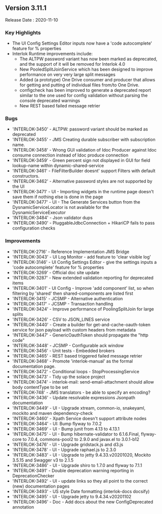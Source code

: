 ## Version 3.11.1 ##

Release Date : 2020-11-10

### Key Highlights

- The UI Config Settings Editor inputs now have a 'code autocomplete' feature for % properties
- Interlok Runtime improvements include:
    - The ALTPW password variant has now been marked as deprecated, and the support of it will be removed for Interlok 4.0
    - New PooledSplitJoinService which has been designed to improve performance on very very large split messages
    - Added (a prototype) One Drive consumer and producer that allows for getting and putting of individual files from/to One Drive.
    - configcheck has been improved to generate a deprecated report similar to the one used for config validation without parsing the console deprecated warnings
    - New REST based failed message retrier

### Bugs

- 'INTERLOK-3450' - ALTPW: password variant should be marked as deprecated
- 'INTERLOK-3455' - JMS Creating durable subscriber with subscription name.
- 'INTERLOK-3458' - Wrong GUI validation of Idoc Producer against Idoc consume connection instead of Idoc produce connection
- 'INTERLOK-3459' - Green percent sign not displayed in GUI for field lookup-name within dynamic-shared-service
- 'INTERLOK-3461' - FileFilterBuilder doesnt' support Filters with default constructors.
- 'INTERLOK-3462' - Alternative password styles are not supported by the UI
- 'INTERLOK-3471' - UI - Importing widgets in the runtime page doesn't save them if nothing else is done in the page
- 'INTERLOK-3477' - UI - The Generate Services button from the DysnamicServiceLocator is not available for the DysnamicServiceExecutor
- 'INTERLOK-3484' - Json validator dups
- 'INTERLOK-3490' - PluggableJdbcConnection + HikariCP fails to pass configuration checks

### Improvements

- 'INTERLOK-2716' - Reference Implementation JMS Bridge
- 'INTERLOK-3043' - UI Log Monitor - add feature to 'clear visible log'
- 'INTERLOK-3146' - UI Config Settings Editor - give the settings inputs a 'code autocomplete' feature for % properties
- 'INTERLOK-3269' - Official doc site update
- 'INTERLOK-3287' - New extended validation reporting for deprecated items
- 'INTERLOK-3401' - UI Config - Improve 'add component' list, so when filtering by 'shared' then shared-components are listed first
- 'INTERLOK-3415' - JCSMP - Alternative authentication
- 'INTERLOK-3417' - JCSMP - Transaction handling
- 'INTERLOK-3424' - Improve performance of PoolingSplitJoin for large splits
- 'INTERLOK-3426' - CSV to JSON_LINES service
- 'INTERLOK-3440' - Create a builder for get-and-cache-oauth-token service for json payload with custom headers from metadata
- 'INTERLOK-3447' - GenericOauthToken should propagate the "http code"
- 'INTERLOK-3448' - JCSMP - Configurable ack window
- 'INTERLOK-3456' - Unit tests - Embedded brokers
- 'INTERLOK-3465' - REST based triggered failed message retrier
- 'INTERLOK-3468' - Promote 'interlok-manual' as the formal documentation page.
- 'INTERLOK-3472' - Conditional loops - StopProcessingService
- 'INTERLOK-3473' - Tidy up the solace project
- 'INTERLOK-3474' - interlok-mail: send-email-attachment should allow body contentType to be set
- 'INTERLOK-748' - JMS translators - be able to specify an encoding?
- 'INTERLOK-3436' - Update resolvable expressions Jsonpath documentation
- 'INTERLOK-3449' - UI - Upgrade xtream, common-io, snakeyaml, mockito and maven dependency-check
- 'INTERLOK-3460' - Xpath Service doesn't support attribute nodes
- 'INTERLOK-3464' - UI: Bump flyway to 7.0.2
- 'INTERLOK-3469' - UI - Bump junit from 4.13 to 4.13.1
- 'INTERLOK-3475' - UI - Bump hibernate-validator to 6.1.6.Final, flyway-core to 7.0.4, commons-pool2 to 2.9.0 and javax.el to 3.0.1-b12
- 'INTERLOK-3476' - UI - Upgrade gridstack.js and d3.js
- 'INTERLOK-3478' - UI - Upgrade raphael.js to 2.3.0
- 'INTERLOK-3483' - UI - Upgrade to jetty 9.4.33.v20201020, Mockito 3.5.15 and Swagger v3 to 2.1.5
- 'INTERLOK-3486' - UI - Upgrade shiro to 1.7.0 and flyway to 7.1.1
- 'INTERLOK-3491' - Double deprecation warning reporting in DeprecationChecker
- 'INTERLOK-3492' - UI - update links so they all point to the correct (new) documentation pages
- 'INTERLOK-3493' - US style Date formatting (interlok-docs docsify)
- 'INTERLOK-3495' - UI - Upgrade jetty to 9.4.34.v20201102
- 'INTERLOK-3496' - Doc - Add docs about the new ConfigDeprecated annotation

